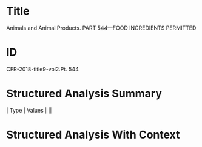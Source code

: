 # Title

 Animals and Animal Products. PART 544—FOOD INGREDIENTS PERMITTED


# ID

 CFR-2018-title9-vol2.Pt. 544


# Structured Analysis Summary

| Type   | Values   |
||


# Structured Analysis With Context

 


